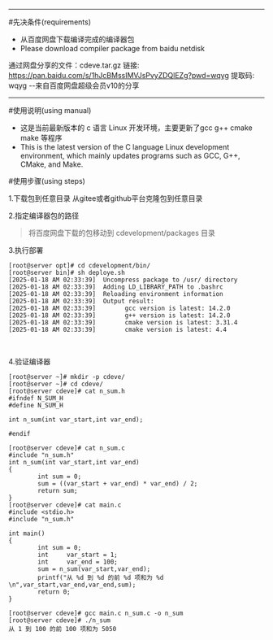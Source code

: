 ***
#先决条件(requirements)

-  从百度网盘下载编译完成的编译器包</br>
-  Please download compiler package from baidu netdisk </br>

通过网盘分享的文件：cdeve.tar.gz
链接: https://pan.baidu.com/s/1hJcBMssIMVJsPvyZDQlEZg?pwd=wqyg 提取码: wqyg 
--来自百度网盘超级会员v10的分享


***
#使用说明(using manual)
-  这是当前最新版本的 c 语言 Linux 开发环境，主要更新了gcc g++ cmake make 等程序
-  This is the latest version of the C language Linux development environment, which mainly updates programs such as GCC, G++, CMake, and Make.

#使用步骤(using steps) </br>

1.下载包到任意目录
从gitee或者github平台克隆包到任意目录


2.指定编译器包的路径</br>

> 将百度网盘下载的包移动到 cdevelopment/packages 目录


3.执行部署</br>

```
[root@server opt]# cd cdevelopment/bin/
[root@server bin]# sh deploye.sh 
[2025-01-18 AM 02:33:39]  Uncompress package to /usr/ directory 
[2025-01-18 AM 02:33:39]  Adding LD_LIBRARY_PATH to .bashrc 
[2025-01-18 AM 02:33:39]  Reloading environment information 
[2025-01-18 AM 02:33:39]  Output result: 
[2025-01-18 AM 02:33:39]        gcc version is latest: 14.2.0
[2025-01-18 AM 02:33:39]        g++ version is latest: 14.2.0
[2025-01-18 AM 02:33:39]        cmake version is latest: 3.31.4
[2025-01-18 AM 02:33:39]        cmake version is latest: 4.4
```

</br>

4.验证编译器</br>

```
[root@server ~]# mkdir -p cdeve/
[root@server ~]# cd cdeve/
[root@server cdeve]# cat n_sum.h
#ifndef N_SUM_H
#define N_SUM_H

int n_sum(int var_start,int var_end);

#endif

[root@server cdeve]# cat n_sum.c
#include "n_sum.h"
int n_sum(int var_start,int var_end)
{
        int sum = 0;
        sum = ((var_start + var_end) * var_end) / 2;
        return sum;
}
[root@server cdeve]# cat main.c
#include <stdio.h>
#include "n_sum.h"

int main()
{
        int sum = 0;
        int     var_start = 1;
        int     var_end = 100;
        sum = n_sum(var_start,var_end);
        printf("从 %d 到 %d 的前 %d 项和为 %d \n",var_start,var_end,var_end,sum);
        return 0;
}

[root@server cdeve]# gcc main.c n_sum.c -o n_sum
[root@server cdeve]# ./n_sum 
从 1 到 100 的前 100 项和为 5050 

```


